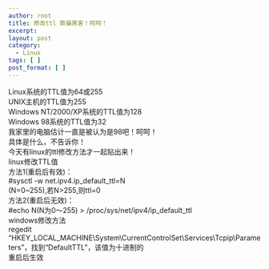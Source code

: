 ```yaml
---
author: root
title: 修改ttl 欺骗黑客！呵呵！
excerpt:
layout: post
category:
  - Linux
tags: [ ]
post_format: [ ]
---
```

Linux系统的TTL值为64或255  
UNIX主机的TTL值为255  
Windows NT/2000/XP系统的TTL值为128  
Windows 98系统的TTL值为32  
我家里的电脑估计一直是被认为是98吧！呵呵！  
具体是什么，不告诉你！  
今天有linux的ttl修改方法才一起贴出来！  
linux修改TTL值  
方法1(重启后有效)：  
#sysctl -w net.ipv4.ip\_default\_ttl=N  
(N=0~255),若N>255,则ttl=0  
方法2(重启后无效)：  
#echo N(N为0～255) > /proc/sys/net/ipv4/ip\_default\_ttl  
windows修改方法  
regedit  
“HKEY\_LOCAL\_MACHINE\System\CurrentControlSet\Services\Tcpip\Parameters”，找到“DefaultTTL”，该值为十进制的  
重启后生效